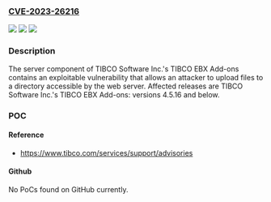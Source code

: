 ### [CVE-2023-26216](https://cve.mitre.org/cgi-bin/cvename.cgi?name=CVE-2023-26216)
![](https://img.shields.io/static/v1?label=Product&message=TIBCO%20EBX%20Add-ons&color=blue)
![](https://img.shields.io/static/v1?label=Version&message=0%20&color=brightgreen)
![](https://img.shields.io/static/v1?label=Vulnerability&message=An%20application%20administrator%20without%20access%20to%20the%20underlying%20server%20could%20upload%20files%20that%20may%20be%20evaluated%20by%20the%20web%20server%20allowing%20them%20to%20perform%20actions%20with%20the%20privileges%20of%20the%20web%20server.&color=brightgreen)

### Description

The server component of TIBCO Software Inc.'s TIBCO EBX Add-ons contains an exploitable vulnerability that allows an attacker to upload files to a directory accessible by the web server. Affected releases are TIBCO Software Inc.'s TIBCO EBX Add-ons: versions 4.5.16 and below.

### POC

#### Reference
- https://www.tibco.com/services/support/advisories

#### Github
No PoCs found on GitHub currently.

